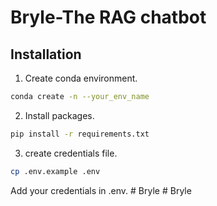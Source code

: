 # Bryle-The RAG chatbot

## Installation

1. Create conda environment.
```bash
conda create -n --your_env_name
```

2. Install packages. 
```bash
pip install -r requirements.txt
```

3. create credentials file.
```bash
cp .env.example .env
```
Add your credentials in .env. #   B r y l e 
 
 #   B r y l e 
 
 
